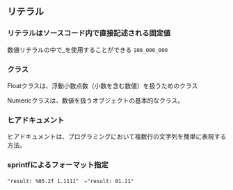 
## リテラル
### リテラルはソースコード内で直接記述される固定値
数値リテラルの中で_を使用することができる
```100_000_000```

### クラス
Floatクラスは、浮動小数点数（小数を含む数値）を扱うためのクラス

Numericクラスは、数値を扱うオブジェクトの基本的なクラス。

### ヒアドキュメント
ヒアドキュメントは、プログラミングにおいて複数行の文字列を簡単に表現する方法。
### sprintfによるフォーマット指定
```"result: %05.2f 1.1111"　⇒"result: 01.11"```
